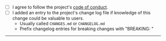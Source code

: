 - [ ] I agree to follow the project's [code of conduct](https://github.com/georust/.github/blob/main/CODE_OF_CONDUCT.md).
- [ ] I added an entry to the project's change log file if knowledge of this change could be valuable to users.
  - Usually called `CHANGES.md` or `CHANGELOG.md`
  - Prefix changelog entries for breaking changes with "BREAKING: "
---
